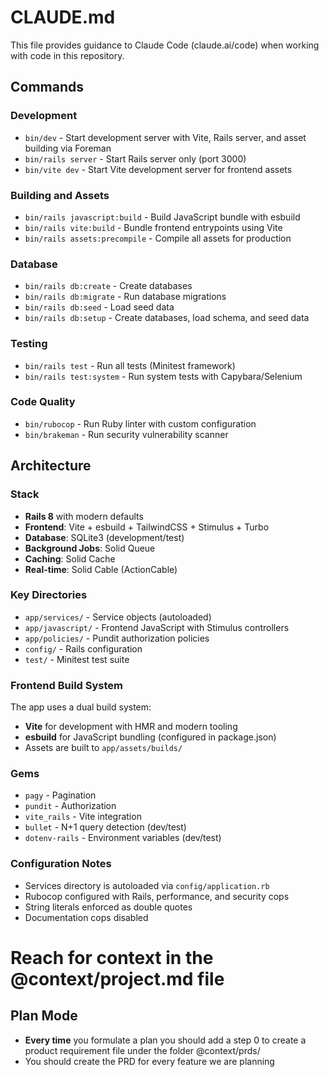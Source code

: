 # CLAUDE.md

This file provides guidance to Claude Code (claude.ai/code) when working with code in this repository.

## Commands

### Development
- `bin/dev` - Start development server with Vite, Rails server, and asset building via Foreman
- `bin/rails server` - Start Rails server only (port 3000)
- `bin/vite dev` - Start Vite development server for frontend assets

### Building and Assets  
- `bin/rails javascript:build` - Build JavaScript bundle with esbuild
- `bin/rails vite:build` - Bundle frontend entrypoints using Vite
- `bin/rails assets:precompile` - Compile all assets for production

### Database
- `bin/rails db:create` - Create databases  
- `bin/rails db:migrate` - Run database migrations
- `bin/rails db:seed` - Load seed data
- `bin/rails db:setup` - Create databases, load schema, and seed data

### Testing
- `bin/rails test` - Run all tests (Minitest framework)
- `bin/rails test:system` - Run system tests with Capybara/Selenium

### Code Quality
- `bin/rubocop` - Run Ruby linter with custom configuration
- `bin/brakeman` - Run security vulnerability scanner

## Architecture

### Stack
- **Rails 8** with modern defaults
- **Frontend**: Vite + esbuild + TailwindCSS + Stimulus + Turbo
- **Database**: SQLite3 (development/test)  
- **Background Jobs**: Solid Queue
- **Caching**: Solid Cache
- **Real-time**: Solid Cable (ActionCable)

### Key Directories
- `app/services/` - Service objects (autoloaded)
- `app/javascript/` - Frontend JavaScript with Stimulus controllers
- `app/policies/` - Pundit authorization policies
- `config/` - Rails configuration
- `test/` - Minitest test suite

### Frontend Build System
The app uses a dual build system:
- **Vite** for development with HMR and modern tooling
- **esbuild** for JavaScript bundling (configured in package.json)
- Assets are built to `app/assets/builds/`

### Gems
- `pagy` - Pagination
- `pundit` - Authorization  
- `vite_rails` - Vite integration
- `bullet` - N+1 query detection (dev/test)
- `dotenv-rails` - Environment variables (dev/test)

### Configuration Notes
- Services directory is autoloaded via `config/application.rb`
- Rubocop configured with Rails, performance, and security cops
- String literals enforced as double quotes
- Documentation cops disabled

# Reach for context in the @context/project.md file

## Plan Mode
- **Every time** you formulate a plan you should add a step 0 to create a product requirement file under the folder @context/prds/
- You should create the PRD for every feature we are planning
